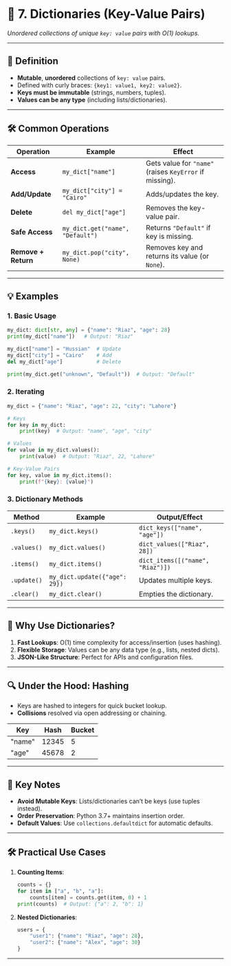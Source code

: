 # 📖 **7. Dictionaries (Key-Value Pairs)**  
*Unordered collections of unique `key: value` pairs with O(1) lookups.*

---

## 📌 **Definition**  
- **Mutable**, **unordered** collections of `key: value` pairs.  
- Defined with curly braces: `{key1: value1, key2: value2}`.  
- **Keys must be immutable** (strings, numbers, tuples).  
- **Values can be any type** (including lists/dictionaries).  

---

## 🛠 **Common Operations**  

| Operation               | Example                          | Effect                                  |
|-------------------------|----------------------------------|-----------------------------------------|
| **Access**              | `my_dict["name"]`               | Gets value for `"name"` (raises `KeyError` if missing). |
| **Add/Update**          | `my_dict["city"] = "Cairo"`     | Adds/updates the key.                   |
| **Delete**              | `del my_dict["age"]`            | Removes the key-value pair.             |
| **Safe Access**         | `my_dict.get("name", "Default")`| Returns `"Default"` if key is missing.  |
| **Remove + Return**     | `my_dict.pop("city", None)`     | Removes key and returns its value (or `None`). |

---

## 💡 **Examples**  

### **1. Basic Usage**  
```python
my_dict: dict[str, any] = {"name": "Riaz", "age": 28}  
print(my_dict["name"])   # Output: "Riaz"  

my_dict["name"] = "Hussian"  # Update  
my_dict["city"] = "Cairo"    # Add  
del my_dict["age"]           # Delete  

print(my_dict.get("unknown", "Default"))  # Output: "Default"  
```

### **2. Iterating**  
```python
my_dict = {"name": "Riaz", "age": 22, "city": "Lahore"}  

# Keys  
for key in my_dict:  
    print(key)  # Output: "name", "age", "city"  

# Values  
for value in my_dict.values():  
    print(value)  # Output: "Riaz", 22, "Lahore"  

# Key-Value Pairs  
for key, value in my_dict.items():  
    print(f"{key}: {value}")  
```

### **3. Dictionary Methods**  
| Method          | Example                          | Output/Effect                   |  
|-----------------|----------------------------------|---------------------------------|  
| `.keys()`       | `my_dict.keys()`                | `dict_keys(["name", "age"])`    |  
| `.values()`     | `my_dict.values()`              | `dict_values(["Riaz", 28])`     |  
| `.items()`      | `my_dict.items()`               | `dict_items([("name", "Riaz")])`|  
| `.update()`     | `my_dict.update({"age": 29})`   | Updates multiple keys.          |  
| `.clear()`      | `my_dict.clear()`               | Empties the dictionary.         |  

---

## 🚀 **Why Use Dictionaries?**  
1. **Fast Lookups**: O(1) time complexity for access/insertion (uses hashing).  
2. **Flexible Storage**: Values can be any data type (e.g., lists, nested dicts).  
3. **JSON-Like Structure**: Perfect for APIs and configuration files.  

---

## 🔍 **Under the Hood: Hashing**  
- Keys are hashed to integers for quick bucket lookup.  
- **Collisions** resolved via open addressing or chaining.  

| Key     | Hash  | Bucket |  
|---------|-------|--------|  
| "name"  | 12345 | 5      |  
| "age"   | 45678 | 2      |  

---

## 📝 **Key Notes**  
- **Avoid Mutable Keys**: Lists/dictionaries can’t be keys (use tuples instead).  
- **Order Preservation**: Python 3.7+ maintains insertion order.  
- **Default Values**: Use `collections.defaultdict` for automatic defaults.  

---

## 🛠 **Practical Use Cases**  
1. **Counting Items**:  
   ```python
   counts = {}  
   for item in ["a", "b", "a"]:  
       counts[item] = counts.get(item, 0) + 1  
   print(counts)  # Output: {"a": 2, "b": 1}  
   ```  
2. **Nested Dictionaries**:  
   ```python
   users = {  
       "user1": {"name": "Riaz", "age": 28},  
       "user2": {"name": "Alex", "age": 30}  
   }  
   ```

--- 